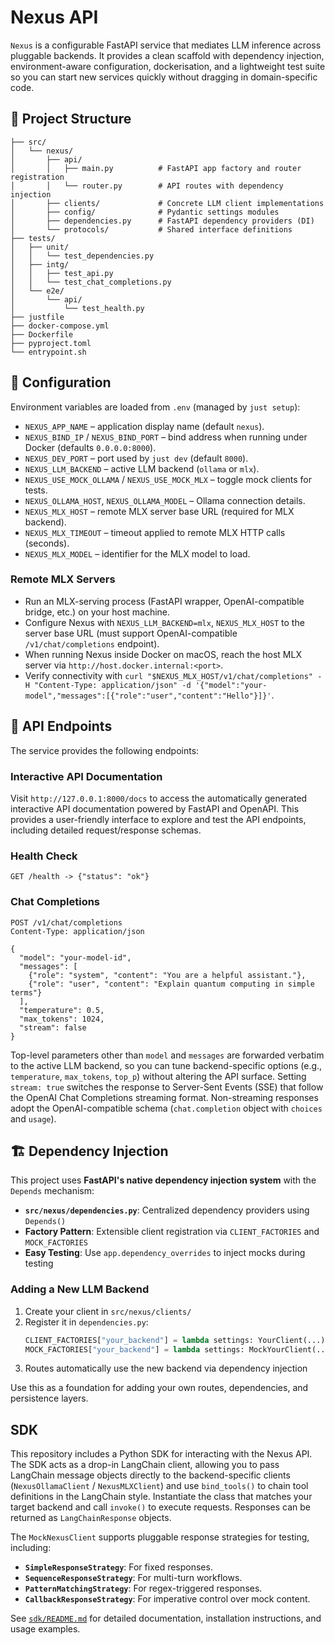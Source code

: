 # Nexus API

`Nexus` is a configurable FastAPI service that mediates LLM inference across pluggable backends. It provides a clean scaffold with dependency injection, environment-aware configuration, dockerisation, and a lightweight test suite so you can start new services quickly without dragging in domain-specific code.

## 🧱 Project Structure

```
├── src/
│   └── nexus/
│       ├── api/
│       │   ├── main.py          # FastAPI app factory and router registration
│       │   └── router.py        # API routes with dependency injection
│       ├── clients/             # Concrete LLM client implementations
│       ├── config/              # Pydantic settings modules
│       ├── dependencies.py      # FastAPI dependency providers (DI)
│       └── protocols/           # Shared interface definitions
├── tests/
│   ├── unit/
│   │   └── test_dependencies.py
│   ├── intg/
│   │   ├── test_api.py
│   │   └── test_chat_completions.py
│   └── e2e/
│       └── api/
│           └── test_health.py
├── justfile
├── docker-compose.yml
├── Dockerfile
├── pyproject.toml
└── entrypoint.sh
```

## 🔧 Configuration

Environment variables are loaded from `.env` (managed by `just setup`):

  * `NEXUS_APP_NAME` – application display name (default `nexus`).
  * `NEXUS_BIND_IP` / `NEXUS_BIND_PORT` – bind address when running under Docker (defaults `0.0.0.0:8000`).
  * `NEXUS_DEV_PORT` – port used by `just dev` (default `8000`).
  * `NEXUS_LLM_BACKEND` – active LLM backend (`ollama` or `mlx`).
  * `NEXUS_USE_MOCK_OLLAMA` / `NEXUS_USE_MOCK_MLX` – toggle mock clients for tests.
  * `NEXUS_OLLAMA_HOST`, `NEXUS_OLLAMA_MODEL` – Ollama connection details.
  * `NEXUS_MLX_HOST` – remote MLX server base URL (required for MLX backend).
  * `NEXUS_MLX_TIMEOUT` – timeout applied to remote MLX HTTP calls (seconds).
  * `NEXUS_MLX_MODEL` – identifier for the MLX model to load.

### Remote MLX Servers

  * Run an MLX-serving process (FastAPI wrapper, OpenAI-compatible bridge, etc.) on your host machine.
  * Configure Nexus with `NEXUS_LLM_BACKEND=mlx`, `NEXUS_MLX_HOST` to the server base URL (must support OpenAI-compatible `/v1/chat/completions` endpoint).
  * When running Nexus inside Docker on macOS, reach the host MLX server via `http://host.docker.internal:<port>`.
  * Verify connectivity with `curl "$NEXUS_MLX_HOST/v1/chat/completions" -H "Content-Type: application/json" -d '{"model":"your-model","messages":[{"role":"user","content":"Hello"}]}'`.

## 🔌 API Endpoints

The service provides the following endpoints:

### Interactive API Documentation

Visit `http://127.0.0.1:8000/docs` to access the automatically generated interactive API documentation powered by FastAPI and OpenAPI. This provides a user-friendly interface to explore and test the API endpoints, including detailed request/response schemas.

### Health Check

```http
GET /health -> {"status": "ok"}
```

### Chat Completions

```http
POST /v1/chat/completions
Content-Type: application/json

{
  "model": "your-model-id",
  "messages": [
    {"role": "system", "content": "You are a helpful assistant."},
    {"role": "user", "content": "Explain quantum computing in simple terms"}
  ],
  "temperature": 0.5,
  "max_tokens": 1024,
  "stream": false
}
```

Top-level parameters other than `model` and `messages` are forwarded verbatim to the active LLM backend, so you can tune
backend-specific options (e.g., `temperature`, `max_tokens`, `top_p`) without altering the API surface. Setting `stream: true`
switches the response to Server-Sent Events (SSE) that follow the OpenAI Chat Completions streaming format. Non-streaming
responses adopt the OpenAI-compatible schema (`chat.completion` object with `choices` and `usage`).

## 🏗️ Dependency Injection

This project uses **FastAPI's native dependency injection system** with the `Depends` mechanism:

  * **`src/nexus/dependencies.py`**: Centralized dependency providers using `Depends()`
  * **Factory Pattern**: Extensible client registration via `CLIENT_FACTORIES` and `MOCK_FACTORIES`
  * **Easy Testing**: Use `app.dependency_overrides` to inject mocks during testing

### Adding a New LLM Backend

1.  Create your client in `src/nexus/clients/`
2.  Register it in `dependencies.py`:
    ```python
    CLIENT_FACTORIES["your_backend"] = lambda settings: YourClient(...)
    MOCK_FACTORIES["your_backend"] = lambda settings: MockYourClient(...)
    ```
3.  Routes automatically use the new backend via dependency injection

Use this as a foundation for adding your own routes, dependencies, and persistence layers.

## SDK

This repository includes a Python SDK for interacting with the Nexus API. The SDK acts as a drop-in LangChain client, allowing you to pass LangChain message objects directly to the backend-specific clients (`NexusOllamaClient` / `NexusMLXClient`) and use `bind_tools()` to chain tool definitions in the LangChain style. Instantiate the class that matches your target backend and call `invoke()` to execute requests. Responses can be returned as `LangChainResponse` objects.

The `MockNexusClient` supports pluggable response strategies for testing, including:

  * **`SimpleResponseStrategy`**: For fixed responses.
  * **`SequenceResponseStrategy`**: For multi-turn workflows.
  * **`PatternMatchingStrategy`**: For regex-triggered responses.
  * **`CallbackResponseStrategy`**: For imperative control over mock content.

See [`sdk/README.md`](sdk/README.md) for detailed documentation, installation instructions, and usage examples.
